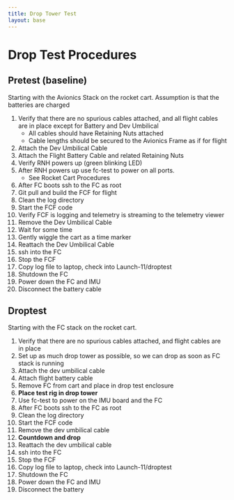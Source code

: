 ```yaml
---
title: Drop Tower Test
layout: base
---
```


# Drop Test Procedures

## Pretest (baseline)

Starting with the Avionics Stack on the rocket cart. Assumption is that the batteries are charged

 1. Verify that there are no spurious cables attached, and all flight cables are in place except for Battery and Dev Umbilical
    - All cables should have Retaining Nuts attached
    - Cable lengths should be secured to the Avionics Frame as if for flight
 1. Attach the Dev Umbilical Cable
 1. Attach the Flight Battery Cable and related Retaining Nuts
 1. Verify RNH powers up (green blinking LED)
 1. After RNH powers up use fc-test to power on all ports.
    - See Rocket Cart Procedures
 1. After FC boots ssh to the FC as root
 1. Git pull and build the FCF for flight
 1. Clean the log directory
 1. Start the FCF code
 1. Verify FCF is logging and telemetry is streaming to the telemetry viewer
 1. Remove the Dev Umbilical Cable
 1. Wait for some time
 1. Gently wiggle the cart as a time marker
 1. Reattach the Dev Umbilical Cable
 1. ssh into the FC
 1. Stop the FCF
 1. Copy log file to laptop, check into Launch-11/droptest
 1. Shutdown the FC
 1. Power down the FC and IMU
 1. Disconnect the battery cable

## Droptest

Starting with the FC stack on the rocket cart.

 1. Verify that there are no spurious cables attached, and flight cables are in place
 1. Set up as much drop tower as possible, so we can drop as soon as FC stack is running
 1. Attach the dev umbilical cable
 1. Attach flight battery cable
 1. Remove FC from cart and place in drop test enclosure
 1. **Place test rig in drop tower**
 1. Use fc-test to power on the IMU board and the FC
 1. After FC boots ssh to the FC as root
 1. Clean the log directory
 1. Start the FCF code
 1. Remove the dev umbilical cable
 1. **Countdown and drop**
 1. Reattach the dev umbilical cable
 1. ssh into the FC
 1. Stop the FCF
 1. Copy log file to laptop, check into Launch-11/droptest
 1. Shutdown the FC
 1. Power down the FC and IMU
 1. Disconnect the battery


